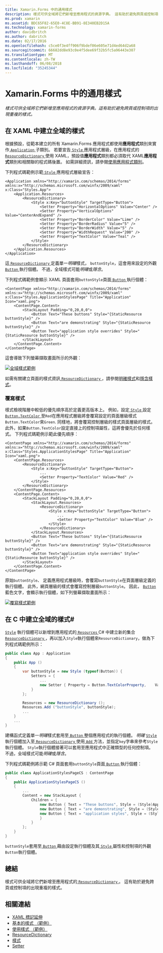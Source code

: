 ```yaml
---
title: Xamarin.Forms 中的通用樣式
description: 樣式可供全域將它們新增至應用程式的資源字典。 這有助於避免跨頁或控制項的出現重複的樣式。
ms.prod: xamarin
ms.assetid: BDC65F82-65E0-4C8E-BB91-8E340EB2D15A
ms.technology: xamarin-forms
author: davidbritch
ms.author: dabritch
ms.date: 02/17/2016
ms.openlocfilehash: c5ce0f3e4ff906f9bdef06e605e71d4ed64d2a68
ms.sourcegitcommit: 66682dd8e93c0e4f5dee69f32b5fc5a96443e307
ms.translationtype: MT
ms.contentlocale: zh-TW
ms.lasthandoff: 06/08/2018
ms.locfileid: "35245344"
---
```

# <a name="global-styles-in-xamarinforms"></a>Xamarin.Forms 中的通用樣式

_樣式可供全域將它們新增至應用程式的資源字典。這有助於避免跨頁或控制項的出現重複的樣式。_

## <a name="creating-a-global-style-in-xaml"></a>在 XAML 中建立全域的樣式

根據預設，從範本建立的所有 Xamarin.Forms 應用程式都使用**應用程式**類別來實作[ `Application` ](https://developer.xamarin.com/api/type/Xamarin.Forms.Application/)子類別。 若要宣告[ `Style` ](https://developer.xamarin.com/api/type/Xamarin.Forms.Style/)應用程式層級，在應用程式的[ `ResourceDictionary` ](https://developer.xamarin.com/api/type/Xamarin.Forms.ResourceDictionary/)使用 XAML，預設值**應用程式**類別都必須取代 XAML**應用程式**類別和相關聯的程式碼後置。 如需詳細資訊，請參閱[使用應用程式類別](~/xamarin-forms/app-fundamentals/application-class.md)。

下列程式碼範例示範[ `Style` ](https://developer.xamarin.com/api/type/Xamarin.Forms.Style/)應用程式層級宣告：

```xaml
<Application xmlns="http://xamarin.com/schemas/2014/forms" xmlns:x="http://schemas.microsoft.com/winfx/2009/xaml" x:Class="Styles.App">
    <Application.Resources>
        <ResourceDictionary>
            <Style x:Key="buttonStyle" TargetType="Button">
                <Setter Property="HorizontalOptions" Value="Center" />
                <Setter Property="VerticalOptions" Value="CenterAndExpand" />
                <Setter Property="BorderColor" Value="Lime" />
                <Setter Property="BorderRadius" Value="5" />
                <Setter Property="BorderWidth" Value="5" />
                <Setter Property="WidthRequest" Value="200" />
                <Setter Property="TextColor" Value="Teal" />
            </Style>
        </ResourceDictionary>
    </Application.Resources>
</Application>
```

這[ `ResourceDictionary` ](https://developer.xamarin.com/api/type/Xamarin.Forms.ResourceDictionary/)定義單一*明確*樣式， `buttonStyle`，這會用來設定的外觀[ `Button` ](https://developer.xamarin.com/api/type/Xamarin.Forms.Button/)執行個體。 不過，全域樣式可能*明確*或*隱含*。

下列程式碼範例會顯示 XAML 頁面套用`buttonStyle`頁面[ `Button` ](https://developer.xamarin.com/api/type/Xamarin.Forms.Button/)執行個體：

```xaml
<ContentPage xmlns="http://xamarin.com/schemas/2014/forms" xmlns:x="http://schemas.microsoft.com/winfx/2009/xaml" x:Class="Styles.ApplicationStylesPage" Title="Application" Icon="xaml.png">
    <ContentPage.Content>
        <StackLayout Padding="0,20,0,0">
            <Button Text="These buttons" Style="{StaticResource buttonStyle}" />
            <Button Text="are demonstrating" Style="{StaticResource buttonStyle}" />
            <Button Text="application style overrides" Style="{StaticResource buttonStyle}" />
        </StackLayout>
    </ContentPage.Content>
</ContentPage>
```

這會導致下列螢幕擷取畫面所示的外觀：

[![](application-images/application-styles-1.png "全域樣式範例")](application-images/application-styles-1-large.png#lightbox "全域樣式範例")

如需有關建立頁面的樣式資訊[ `ResourceDictionary` ](https://developer.xamarin.com/api/type/Xamarin.Forms.ResourceDictionary/)，請參閱[明確樣式](~/xamarin-forms/user-interface/styles/explicit.md)和[隱含樣式](~/xamarin-forms/user-interface/styles/implicit.md)。

### <a name="overriding-styles"></a>覆寫樣式

樣式檢視階層中較低的優先順序高於定義更高版本上。 例如，設定[ `Style` ](https://developer.xamarin.com/api/type/Xamarin.Forms.Style/)設定[ `Button.TextColor` ](https://developer.xamarin.com/api/property/Xamarin.Forms.Button.TextColor/)至`Red`在應用程式層級將會覆寫設定的頁面層級樣式`Button.TextColor`來`Green`. 同樣地，將會覆寫控制層級的樣式頁面層級的樣式。 此外，如果`Button.TextColor`設定直接上的控制項屬性，這將會優先於任何樣式。 下列程式碼範例示範此優先順序：

```xaml
<ContentPage xmlns="http://xamarin.com/schemas/2014/forms" xmlns:x="http://schemas.microsoft.com/winfx/2009/xaml" x:Class="Styles.ApplicationStylesPage" Title="Application" Icon="xaml.png">
    <ContentPage.Resources>
        <ResourceDictionary>
            <Style x:Key="buttonStyle" TargetType="Button">
                ...
                <Setter Property="TextColor" Value="Red" />
            </Style>
        </ResourceDictionary>
    </ContentPage.Resources>
    <ContentPage.Content>
        <StackLayout Padding="0,20,0,0">
            <StackLayout.Resources>
                <ResourceDictionary>
                    <Style x:Key="buttonStyle" TargetType="Button">
                        ...
                        <Setter Property="TextColor" Value="Blue" />
                    </Style>
                </ResourceDictionary>
            </StackLayout.Resources>
            <Button Text="These buttons" Style="{StaticResource buttonStyle}" />
            <Button Text="are demonstrating" Style="{StaticResource buttonStyle}" />
            <Button Text="application style overrides" Style="{StaticResource buttonStyle}" />
        </StackLayout>
    </ContentPage.Content>
</ContentPage>
```

原始`buttonStyle`、 定義應用程式層級時，會覆寫`buttonStyle`在頁面層級定義的執行個體。 此外，網頁層級的樣式會覆寫控制層級`buttonStyle`。 因此， [ `Button` ](https://developer.xamarin.com/api/type/Xamarin.Forms.Button/)藍色文字，會顯示執行個體，如下列螢幕擷取畫面所示：

[![](application-images/application-styles-2.png "覆寫樣式範例")](application-images/application-styles-2-large.png#lightbox "覆寫樣式範例")

## <a name="creating-a-global-style-in-c35"></a>在 C 中建立全域的樣式&#35;

[`Style`](https://developer.xamarin.com/api/type/Xamarin.Forms.Style/) 執行個體可以新增到應用程式的[ `Resources` ](https://developer.xamarin.com/api/property/Xamarin.Forms.VisualElement.Resources/) C# 中建立新的集合[ `ResourceDictionary` ](https://developer.xamarin.com/api/type/Xamarin.Forms.ResourceDictionary/)，再以加入`Style`執行個體來`ResourceDictionary`，做為下列程式碼範例所示：

```csharp
public class App : Application
{
    public App ()
    {
        var buttonStyle = new Style (typeof(Button)) {
            Setters = {
                ...
                new Setter { Property = Button.TextColorProperty,    Value = Color.Teal }
            }
        };

        Resources = new ResourceDictionary ();
        Resources.Add ("buttonStyle", buttonStyle);
        ...
    }
    ...
}
```

建構函式定義單一*明確*樣式套用至[ `Button` ](https://developer.xamarin.com/api/type/Xamarin.Forms.Button/)整個應用程式的執行個體。 *明確* [ `Style` ](https://developer.xamarin.com/api/type/Xamarin.Forms.Style/)執行個體加入至[ `ResourceDictionary` ](https://developer.xamarin.com/api/type/Xamarin.Forms.ResourceDictionary/)使用[ `Add` ](https://developer.xamarin.com/api/member/Xamarin.Forms.ResourceDictionary.Add/p/System.String/System.Object/)方法，並指定`key`字串來參考`Style`執行個體。 `Style`執行個體接著可以套用至應用程式中正確類型的任何控制項。 不過，全域樣式可能*明確*或*隱含*。

下列程式碼範例將示範 C# 頁面套用`buttonStyle`頁面[ `Button` ](https://developer.xamarin.com/api/type/Xamarin.Forms.Button/)執行個體：

```csharp
public class ApplicationStylesPageCS : ContentPage
{
    public ApplicationStylesPageCS ()
    {
        ...
        Content = new StackLayout {
            Children = {
                new Button { Text = "These buttons", Style = (Style)Application.Current.Resources ["buttonStyle"] },
                new Button { Text = "are demonstrating", Style = (Style)Application.Current.Resources ["buttonStyle"] },
                new Button { Text = "application styles", Style = (Style)Application.Current.Resources ["buttonStyle"]
                }
            }
        };
    }
}
```

`buttonStyle`套用至[ `Button` ](https://developer.xamarin.com/api/type/Xamarin.Forms.Button/)藉由設定執行個體及其[ `Style` ](https://developer.xamarin.com/api/property/Xamarin.Forms.VisualElement.Style/)屬性和控制項的外觀`Button`執行個體。

## <a name="summary"></a>總結

樣式可供全域將它們新增至應用程式的[ `ResourceDictionary` ](https://developer.xamarin.com/api/type/Xamarin.Forms.ResourceDictionary/)。 這有助於避免跨頁或控制項的出現重複的樣式。



## <a name="related-links"></a>相關連結

- [XAML 標記延伸](~/xamarin-forms/xaml/xaml-basics/xaml-markup-extensions.md)
- [基本的樣式 （範例）](https://developer.xamarin.com/samples/xamarin-forms/UserInterface/Styles/BasicStyles/)
- [使用樣式 （範例）](https://developer.xamarin.com/samples/xamarin-forms/WorkingWithStyles/)
- [ResourceDictionary](https://developer.xamarin.com/api/type/Xamarin.Forms.ResourceDictionary/)
- [樣式](https://developer.xamarin.com/api/type/Xamarin.Forms.Style/)
- [Setter](https://developer.xamarin.com/api/type/Xamarin.Forms.Setter/)
